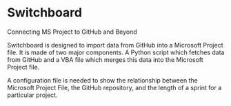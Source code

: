 <!--- 
Copyright (c) 2020-2021 Adrian S. Lemoine

Distributed under the Boost Software License, Version 1.0. 
(See accompanying file LICENSE_1_0.txt or copy at 
http://www.boost.org/LICENSE_1_0.txt)
--->

# Switchboard
Connecting MS Project to GitHub and Beyond

Switchboard is designed to import data from GitHub 
into a Microsoft Project file. It is made of two 
major components. A Python script which fetches 
data from GitHub and a VBA file which merges this 
data into the Microsoft Project file.

A configuration file is needed to show the 
relationship between the Microsoft Project File, 
the GitHub repository, and the length of a sprint 
for a particular project.